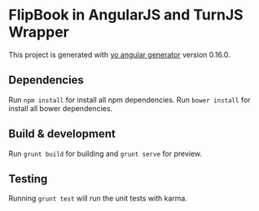 # FlipBook in AngularJS and TurnJS Wrapper

This project is generated with [yo angular generator](https://github.com/yeoman/generator-angular)
version 0.16.0.

## Dependencies

Run `npm install` for install all npm dependencies.
Run `bower install` for install all bower dependencies.

## Build & development

Run `grunt build` for building and `grunt serve` for preview.

## Testing

Running `grunt test` will run the unit tests with karma.
